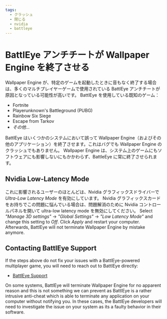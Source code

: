 ```yaml
---
tags:
  - クラッシュ
  - 閉じる
  - nvidia
  - battleye
---
```


# BattlEye アンチチートが Wallpaper Engine を終了させる
Wallpaper Engine が、特定のゲームを起動したときに音もなく終了する場合は、多くのマルチプレイヤーゲームで使用されている BattlEye アンチチートが原因となっている可能性が高いです。 BattlEye を使用している既知のゲーム：

* Fortnite
* Playerunknown's Battleground (PUBG)
* Rainbow Six Siege
* Escape from Tarkov
* *その他…*

BattlEye はいくつかのシステムにおいて誤って Wallpaper Engine（およびその他のアプリケーション）を終了させます。これはバグでも Wallpaper Engine のクラッシュでもありません。 Wallpaper Engine は、システム上のゲームにもソフトウェアにも影響しないにもかかわらず、BattleEye に常に終了させられます。

## Nvidia Low-Latency Mode
これに影響されるユーザーのほとんどは、Nvidia グラフィックスドライバーで *Ultra-Low Latency Mode* を有効にしています。 Nvidia グラフィックスカードをお持ちでこの問題に悩んでいる場合は、問題解消のために Nvidia コントロールパネルを開いて ultra-low latency mode を無効にしてください。 Select *"Manage 3D settings"* -> *"Global Settings"* -> *"Low Latency Mode"* and change this setting to *Off*. Click *Apply* and restart your computer. Afterwards, BattlEye will not terminate Wallpaper Engine by mistake anymore.

## Contacting BattlEye Support
If the steps above do not fix your issues with a BattlEye-powered multiplayer game, you will need to reach out to BattlEye directly:

* [BattlEye Support](https://www.battleye.com/contact/)

On some systems, BattlEye will terminate Wallpaper Engine for no apparent reason and this is not something we can prevent as BattlEye is a rather intrusive anti-cheat which is able to terminate any application on your computer without notifying you. In these cases, the BattlEye developers will need to investigate the issue on your system as its a faulty behavior in their software.